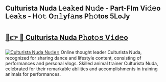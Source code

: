 ## Culturista Nuda L𝚎a𝚔ed N𝚞𝚍e - Part-FIm Vi𝚍𝚎o L𝚎a𝚔s - H𝚘𝚝 O𝚗𝚕yf𝚊ns P𝚑𝚘tos 5LoJy

# <h2><a href="http://kf5vx2q.oniu.top/?m=Culturista+Nuda">🔗👉 🔴 Culturista Nuda P𝚑ot𝚘𝚜 V𝚒d𝚎o</a></h2>

[![Culturista Nuda Nu𝚍e𝚜](https://i.imgur.com/0qMVB7G.gif)](http://kf5vx2q.oniu.top/?m=Culturista+Nuda)
Online thought leader Culturista Nuda, recognized for sharing dance and lifestyle content, consisting of performances and personal vlogs. Skilled animal trainer Culturista Nuda, celebrated for their remarkable abilities and accomplishments in training animals for performances.  
